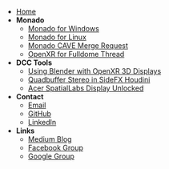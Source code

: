 <!-- docs/_sidebar.md -->
- [Home](/)
- **Monado**
	- [Monado for Windows](guides/Monado_for_Windows)
	- [Monado for Linux](guides/Monado_for_Linux)
	- [Monado CAVE Merge Request](https://gitlab.freedesktop.org/monado/monado/-/merge_requests/2174)
	- [OpenXR for Fulldome Thread](https://community.khronos.org/t/projection-caves-openxr-spec/108002)
- **DCC Tools**
	- [Using Blender with OpenXR 3D Displays](guides/Using_Blender_with_OpenXR_3D_Displays)
	- [Quadbuffer Stereo in SideFX Houdini](guides/Quadbuffer_Stereo_in_SideFX_Houdini)
	- [Acer SpatialLabs Display Unlocked](guides/Acer_SpatialLabs_Display/SpatialLabs_Unlocked)
- **Contact**
	- [Email](mailto:andrew@andrewhazelden.com)
	- [GitHub](https://github.com/AndrewHazelden)
	- [LinkedIn](https://www.linkedin.com/in/andrewhazelden/)
- **Links**
	- [Medium Blog](https://medium.com/@andrewhazelden)
	- [Facebook Group](https://www.facebook.com/groups/kartavr)
	- [Google Group](https://groups.google.com/g/kartaverse/)
